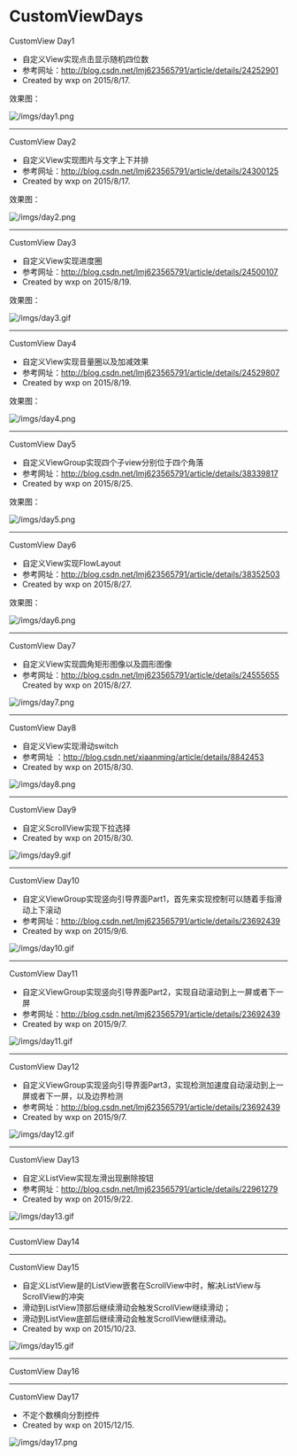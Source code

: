 # CustomViewDays

CustomView Day1

* 自定义View实现点击显示随机四位数
* 参考网址：http://blog.csdn.net/lmj623565791/article/details/24252901
* Created by wxp on 2015/8/17.

效果图：

![/imgs/day1.png](/imgs/day1.png)

- - -

CustomView Day2

* 自定义View实现图片与文字上下并排
* 参考网址：http://blog.csdn.net/lmj623565791/article/details/24300125
* Created by wxp on 2015/8/17.

效果图：

![/imgs/day2.png](/imgs/day2.png)

- - -

CustomView Day3

* 自定义View实现进度圈
* 参考网址：http://blog.csdn.net/lmj623565791/article/details/24500107
* Created by wxp on 2015/8/19.

效果图：

![/imgs/day3.gif](/imgs/day3.gif)

- - -

CustomView Day4

* 自定义View实现音量圈以及加减效果
* 参考网址：http://blog.csdn.net/lmj623565791/article/details/24529807
* Created by wxp on 2015/8/19.

效果图：

![/imgs/day4.png](/imgs/day4.png)

- - -

CustomView Day5

* 自定义ViewGroup实现四个子view分别位于四个角落
* 参考网址：http://blog.csdn.net/lmj623565791/article/details/38339817
* Created by wxp on 2015/8/25.

效果图：

![/imgs/day5.png](/imgs/day5.png)

- - -

CustomView Day6

* 自定义View实现FlowLayout
* 参考网址：http://blog.csdn.net/lmj623565791/article/details/38352503
* Created by wxp on 2015/8/27.

效果图：

![/imgs/day6.png](/imgs/day6.png)

- - -

CustomView Day7

* 自定义View实现圆角矩形图像以及圆形图像
* 参考网址：http://blog.csdn.net/lmj623565791/article/details/24555655
 Created by wxp on 2015/8/27.

![/imgs/day7.png](/imgs/day7.png)

- - -

CustomView Day8

* 自定义View实现滑动switch
* 参考网址 ：http://blog.csdn.net/xiaanming/article/details/8842453
* Created by wxp on 2015/8/30.

![/imgs/day8.png](/imgs/day8.png)

- - -

CustomView Day9

* 自定义ScrollView实现下拉选择
* Created by wxp on 2015/8/30.

![/imgs/day9.gif](/imgs/day9.gif)

- - -

CustomView Day10

* 自定义ViewGroup实现竖向引导界面Part1，首先来实现控制可以随着手指滑动上下滚动
* 参考网址：http://blog.csdn.net/lmj623565791/article/details/23692439
* Created by wxp on 2015/9/6.

![/imgs/day10.gif](/imgs/day10.gif)

- - -

CustomView Day11

* 自定义ViewGroup实现竖向引导界面Part2，实现自动滚动到上一屏或者下一屏
* 参考网址：http://blog.csdn.net/lmj623565791/article/details/23692439
* Created by wxp on 2015/9/7.

![/imgs/day11.gif](/imgs/day11.gif)

- - -

CustomView Day12

* 自定义ViewGroup实现竖向引导界面Part3，实现检测加速度自动滚动到上一屏或者下一屏，以及边界检测
* 参考网址：http://blog.csdn.net/lmj623565791/article/details/23692439
* Created by wxp on 2015/9/7.

![/imgs/day12.gif](/imgs/day12.gif)

- - -

CustomView Day13

* 自定义ListView实现左滑出现删除按钮
* 参考网址：http://blog.csdn.net/lmj623565791/article/details/22961279
* Created by wxp on 2015/9/22.

![/imgs/day13.gif](/imgs/day13.gif)

- - -

CustomView Day14


- - -

CustomView Day15

* 自定义ListView是的ListView嵌套在ScrollView中时，解决ListView与ScrollView的冲突
* 滑动到ListView顶部后继续滑动会触发ScrollView继续滑动；
* 滑动到ListView底部后继续滑动会触发ScrollView继续滑动。
* Created by wxp on 2015/10/23.

![/imgs/day15.gif](/imgs/day15.gif)

- - -

CustomView Day16

- - -

CustomView Day17

* 不定个数横向分割控件
* Created by wxp on 2015/12/15.

![/imgs/day17.png](/imgs/day17.png)